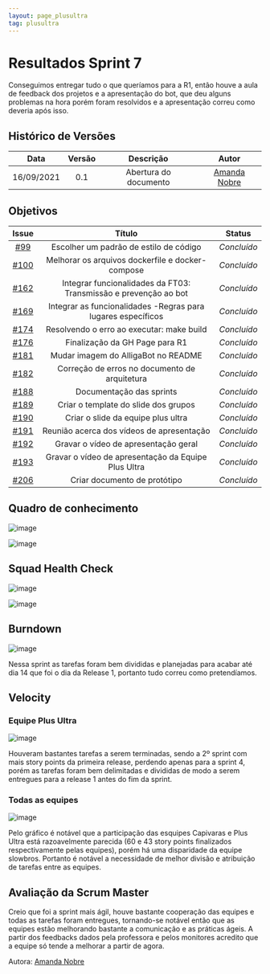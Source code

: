 ```yaml
---
layout: page_plusultra
tag: plusultra
---
```

# Resultados Sprint 7

Conseguimos entregar tudo o que queríamos para a R1, então houve a aula de feedback dos projetos e a apresentação do bot, que deu alguns problemas na hora porém foram resolvidos e a apresentação correu como deveria após isso.

## Histórico de Versões

| Data       | Versão | Descrição                      | Autor             |
| :--------: | :----: | :----------:                   | :---------------: |
| 16/09/2021 |  0.1   | Abertura do documento | [Amanda Nobre](https://github.com/AmandaNbr)|

## Objetivos

|  Issue  |                   Título                  |              Status             | 
|:-------:|:-----------------------------------------:|:-------------------------------:|
| [#99](https://github.com/fga-eps-mds/2021-1-Bot/issues/99) | Escolher um padrão de estilo de código | _Concluído_ |
| [#100](https://github.com/fga-eps-mds/2021-1-Bot/issues/100) | Melhorar os arquivos dockerfile e docker-compose | _Concluído_ |
| [#162](https://github.com/fga-eps-mds/2021-1-Bot/issues/162) | Integrar funcionalidades da FT03: Transmissão e prevenção ao bot | _Concluído_ |
| [#169](https://github.com/fga-eps-mds/2021-1-Bot/issues/169) | Integrar as funcionalidades -Regras para lugares específicos | _Concluído_ |
| [#174](https://github.com/fga-eps-mds/2021-1-Bot/issues/174) | Resolvendo o erro ao executar: make build | _Concluído_ |
| [#176](https://github.com/fga-eps-mds/2021-1-Bot/issues/176) | Finalização da GH Page para R1 | _Concluído_ |
| [#181](https://github.com/fga-eps-mds/2021-1-Bot/issues/181) | Mudar imagem do AlligaBot no README | _Concluído_ |
| [#182](https://github.com/fga-eps-mds/2021-1-Bot/issues/182) | Correção de erros no documento de arquitetura | _Concluído_ |
| [#188](https://github.com/fga-eps-mds/2021-1-Bot/issues/188) | Documentação das sprints | _Concluído_ |
| [#189](https://github.com/fga-eps-mds/2021-1-Bot/issues/189) | Criar o template do slide dos grupos | _Concluído_ |
| [#190](https://github.com/fga-eps-mds/2021-1-Bot/issues/190) | Criar o slide da equipe plus ultra | _Concluído_ |
| [#191](https://github.com/fga-eps-mds/2021-1-Bot/issues/191) | Reunião acerca dos vídeos de apresentação | _Concluído_ |
| [#192](https://github.com/fga-eps-mds/2021-1-Bot/issues/192) | Gravar o vídeo de apresentação geral | _Concluído_ |
| [#193](https://github.com/fga-eps-mds/2021-1-Bot/issues/193) | Gravar o vídeo de apresentação da Equipe Plus Ultra | _Concluído_ |
| [#206](https://github.com/fga-eps-mds/2021-1-Bot/issues/206) | Criar documento de protótipo | _Concluído_ |

## Quadro de conhecimento

![image](https://user-images.githubusercontent.com/44625056/133852461-4f3883b5-f1e9-4b9f-980d-95c40d0b5d51.png)

![image](https://user-images.githubusercontent.com/44625056/133852493-a062d35b-9892-4e88-a3c1-142637f31057.png)

## Squad Health Check

![image](https://user-images.githubusercontent.com/44625056/133852593-8e5cb741-a541-40d8-9d69-8775a3122ae5.png)

![image](https://user-images.githubusercontent.com/44625056/133852652-dc0871bb-ebc4-46d5-a851-0f81853e5c25.png)

## Burndown

![image](https://user-images.githubusercontent.com/44625056/133852869-40b11c5c-bf2d-4095-90a7-07e542e8de27.png)

Nessa sprint as tarefas foram bem divididas e planejadas para acabar até dia 14 que foi o dia da Release 1, portanto tudo correu como pretendíamos.

## Velocity 

### Equipe Plus Ultra

![image](https://user-images.githubusercontent.com/44625056/133853016-ad6508be-83d8-4412-bf98-9f8fe2864a2f.png)

Houveram bastantes tarefas a serem terminadas, sendo a 2º sprint com mais story points da primeira release, perdendo apenas para a sprint 4, porém as tarefas foram bem delimitadas e divididas de modo a serem entregues para a release 1 antes do fim da sprint.

### Todas as equipes

![image](https://user-images.githubusercontent.com/44625056/133853103-60bfb7dd-0d81-478b-b029-194a2275e7e7.png)

Pelo gráfico é notável que a participação das esquipes Capivaras e Plus Ultra está razoavelmente parecida (60 e 43 story points finalizados respectivamente pelas equipes), porém há uma disparidade da equipe slowbros. Portanto é notável a necessidade de melhor divisão e atribuição de tarefas entre as equipes.

## Avaliação da Scrum Master

Creio que foi a sprint mais ágil, houve bastante cooperação das equipes e todas as tarefas foram entregues, tornando-se notável então que as equipes estão melhorando bastante a comunicação e as práticas ágeis. A partir dos feedbacks dados pela professora e pelos monitores acredito que a equipe só tende a melhorar a partir de agora.

Autora: [Amanda Nobre](https://github.com/AmandaNbr)